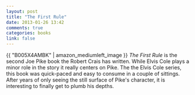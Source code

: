 ```yaml
---
layout: post
title: "The First Rule"
date: 2013-01-26 13:42
comments: true
categories: books
link: false
---
```

{{ "B005X4AMBK" | amazon_mediumleft_image }}
_The First Rule_ is the second Joe Pike book the Robert Crais has written. While Elvis Cole plays a minor role in the story it really centers on Pike. The the Elvis Cole series, this book was quick-paced and easy to consume in a couple of sittings. After years of only seeing the still surface of Pike's character, it is interesting to finally get to plumb his depths.